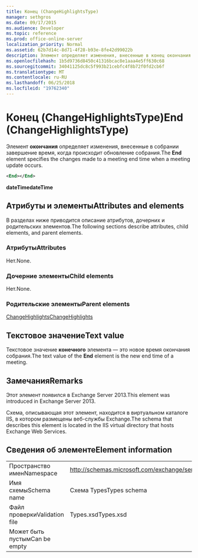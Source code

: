 ```yaml
---
title: Конец (ChangeHighlightsType)
manager: sethgros
ms.date: 09/17/2015
ms.audience: Developer
ms.topic: reference
ms.prod: office-online-server
localization_priority: Normal
ms.assetid: 62b7d14c-8d71-4f28-b93e-8fe42d99022b
description: Элемент определяет изменения, внесенные в конец окончания собрания время, когда происходит обновление собрания.
ms.openlocfilehash: 1b5d9736d8450c41316bcac8e1aaa4e5ff630c68
ms.sourcegitcommit: 34041125dc8c5f993b21cebfc4f8b72f0fd2cb6f
ms.translationtype: MT
ms.contentlocale: ru-RU
ms.lasthandoff: 06/25/2018
ms.locfileid: "19762340"
---
```

# <a name="end-changehighlightstype"></a><span data-ttu-id="2c15c-103">Конец (ChangeHighlightsType)</span><span class="sxs-lookup"><span data-stu-id="2c15c-103">End (ChangeHighlightsType)</span></span>

<span data-ttu-id="2c15c-104">Элемент **окончания** определяет изменения, внесенные в собрании завершение время, когда происходит обновление собрания.</span><span class="sxs-lookup"><span data-stu-id="2c15c-104">The **End** element specifies the changes made to a meeting end time when a meeting update occurs.</span></span> 
  
```XML
<End></End>
```

 <span data-ttu-id="2c15c-105">**dateTime**</span><span class="sxs-lookup"><span data-stu-id="2c15c-105">**dateTime**</span></span>
## <a name="attributes-and-elements"></a><span data-ttu-id="2c15c-106">Атрибуты и элементы</span><span class="sxs-lookup"><span data-stu-id="2c15c-106">Attributes and elements</span></span>

<span data-ttu-id="2c15c-107">В разделах ниже приводится описание атрибутов, дочерних и родительских элементов.</span><span class="sxs-lookup"><span data-stu-id="2c15c-107">The following sections describe attributes, child elements, and parent elements.</span></span>
  
### <a name="attributes"></a><span data-ttu-id="2c15c-108">Атрибуты</span><span class="sxs-lookup"><span data-stu-id="2c15c-108">Attributes</span></span>

<span data-ttu-id="2c15c-109">Нет.</span><span class="sxs-lookup"><span data-stu-id="2c15c-109">None.</span></span>
  
### <a name="child-elements"></a><span data-ttu-id="2c15c-110">Дочерние элементы</span><span class="sxs-lookup"><span data-stu-id="2c15c-110">Child elements</span></span>

<span data-ttu-id="2c15c-111">Нет.</span><span class="sxs-lookup"><span data-stu-id="2c15c-111">None.</span></span>
  
### <a name="parent-elements"></a><span data-ttu-id="2c15c-112">Родительские элементы</span><span class="sxs-lookup"><span data-stu-id="2c15c-112">Parent elements</span></span>

[<span data-ttu-id="2c15c-113">ChangeHighlights</span><span class="sxs-lookup"><span data-stu-id="2c15c-113">ChangeHighlights</span></span>](changehighlights.md)
  
## <a name="text-value"></a><span data-ttu-id="2c15c-114">Текстовое значение</span><span class="sxs-lookup"><span data-stu-id="2c15c-114">Text value</span></span>

<span data-ttu-id="2c15c-115">Текстовое значение **конечного** элемента — это новое время окончания собрания.</span><span class="sxs-lookup"><span data-stu-id="2c15c-115">The text value of the **End** element is the new end time of a meeting.</span></span> 
  
## <a name="remarks"></a><span data-ttu-id="2c15c-116">Замечания</span><span class="sxs-lookup"><span data-stu-id="2c15c-116">Remarks</span></span>

<span data-ttu-id="2c15c-117">Этот элемент появился в Exchange Server 2013.</span><span class="sxs-lookup"><span data-stu-id="2c15c-117">This element was introduced in Exchange Server 2013.</span></span>
  
<span data-ttu-id="2c15c-118">Схема, описывающая этот элемент, находится в виртуальном каталоге IIS, в котором размещены веб-службы Exchange.</span><span class="sxs-lookup"><span data-stu-id="2c15c-118">The schema that describes this element is located in the IIS virtual directory that hosts Exchange Web Services.</span></span>
  
## <a name="element-information"></a><span data-ttu-id="2c15c-119">Сведения об элементе</span><span class="sxs-lookup"><span data-stu-id="2c15c-119">Element information</span></span>

|||
|:-----|:-----|
|<span data-ttu-id="2c15c-120">Пространство имен</span><span class="sxs-lookup"><span data-stu-id="2c15c-120">Namespace</span></span>  <br/> |http://schemas.microsoft.com/exchange/services/2006/types  <br/> |
|<span data-ttu-id="2c15c-121">Имя схемы</span><span class="sxs-lookup"><span data-stu-id="2c15c-121">Schema name</span></span>  <br/> |<span data-ttu-id="2c15c-122">Схема Types</span><span class="sxs-lookup"><span data-stu-id="2c15c-122">Types schema</span></span>  <br/> |
|<span data-ttu-id="2c15c-123">Файл проверки</span><span class="sxs-lookup"><span data-stu-id="2c15c-123">Validation file</span></span>  <br/> |<span data-ttu-id="2c15c-124">Types.xsd</span><span class="sxs-lookup"><span data-stu-id="2c15c-124">Types.xsd</span></span>  <br/> |
|<span data-ttu-id="2c15c-125">Может быть пустым</span><span class="sxs-lookup"><span data-stu-id="2c15c-125">Can be empty</span></span>  <br/> ||
   

